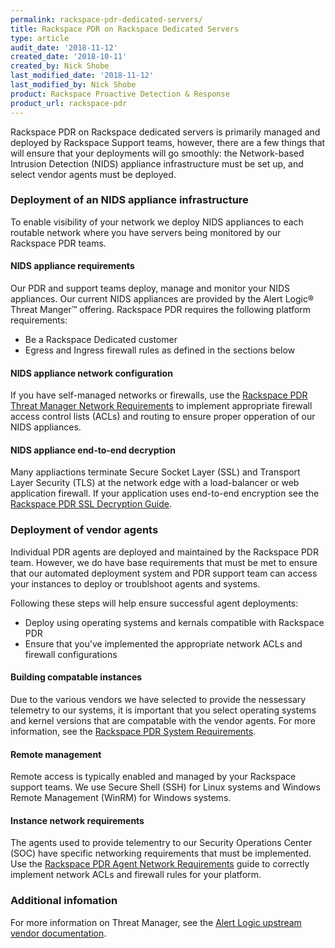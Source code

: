 ```yaml
---
permalink: rackspace-pdr-dedicated-servers/
title: Rackspace PDR on Rackspace Dedicated Servers
type: article
audit_date: '2018-11-12'
created_date: '2018-10-11'
created_by: Nick Shobe
last_modified_date: '2018-11-12'
last_modified_by: Nick Shobe
product: Rackspace Proactive Detection & Response
product_url: rackspace-pdr
---
```


Rackspace PDR on Rackspace dedicated servers is primarily managed and deployed by Rackspace
Support teams, however, there are a few things that will ensure that your deployments will go
smoothly: the Network-based Intrusion Detection (NIDS) appliance infrastructure must be
set up, and select vendor agents must be deployed.

### Deployment of an NIDS appliance infrastructure

To enable visibility of your network we deploy NIDS appliances to each routable network
where you have servers being monitored by our Rackspace PDR teams.

#### NIDS appliance requirements

Our PDR and support teams deploy, manage and monitor your NIDS appliances. Our current NIDS appliances are
provided by the Alert Logic&reg; Threat Manger&trade; offering. Rackspace PDR requires the following
platform requirements:

- Be a Rackspace Dedicated customer
- Egress and Ingress firewall rules as defined in the sections below

#### NIDS appliance network configuration

If you have self-managed networks or firewalls, use the
[Rackspace PDR Threat Manager Network Requirements](/how-to/rackspace-pdr-nids-networking/) to
implement appropriate firewall access control lists (ACLs) and routing to ensure proper opperation of
our NIDS appliances.

#### NIDS appliance end-to-end decryption

Many appliactions terminate Secure Socket Layer (SSL) and Transport Layer Security (TLS) at the network
edge with a load-balancer or web application firewall. If your application uses end-to-end encryption
see the [Rackspace PDR SSL Decryption Guide](/how-to/rackspace-pdr-ssl-decryption/).

### Deployment of vendor agents

Individual PDR agents are deployed and maintained by the Rackspace PDR team. However, we do have
base requirements that must be met to ensure that our automated deployment system and PDR support team
can access your instances to deploy or troublshoot agents and systems.

Following these steps will help ensure successful agent deployments:

- Deploy using operating systems and kernals compatible with Rackspace PDR
- Ensure that you've implemented the appropriate network ACLs and firewall configurations

#### Building compatable instances

Due to the various vendors we have selected to provide the nessessary telemetry to our systems, it is important
that you select operating systems and kernel versions that are compatable with the vendor agents. For more
information, see the [Rackspace PDR System Requirements](/how-to/rackspace-pdr-agent-compatablity/).

#### Remote management

Remote access is typically enabled and managed by your Rackspace support teams. We use Secure Shell (SSH) for
Linux systems and Windows Remote Management (WinRM) for Windows systems.

#### Instance network requirements

The agents used to provide telementry to our Security Operations Center (SOC) have specific networking
requirements that must be implemented. Use the
[Rackspace PDR Agent Network Requirements](/how-to/rackspace-pdr-agent-networking/) guide to
correctly implement network ACLs and firewall rules for your platform.

### Additional infomation

For more information on Threat Manager, see the [Alert Logic upstream vendor documentation](https://docs.alertlogic.com/install/cloud/amazon-web-services-threat-manager-direct-windows.htm).

